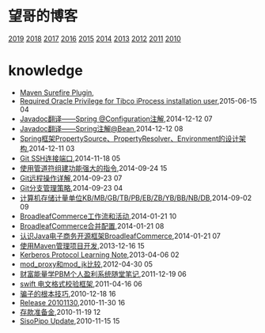 # 望哥的博客
 [2019](/2019/)
 [2018](/2018/)
 [2017](/2017/)
 [2016](/2016/)
 [2015](/2015/)
 [2014](/2014/)
 [2013](/2013/)
 [2012](/2012/)
 [2011](/2011/)
 [2010](/2010/)


# knowledge
* [Maven Surefire Plugin](/2016/2016-03-27-maven-surefire-plugin),
* [Required Oracle Privilege for Tibco iProcess installation user](/2015/2015-06-15-required-oracle-privilege-for-tibco-iprocess-installation-user),2015-06-15 04
* [Javadoc翻译——Spring @Configuration注解](/2014/2014-12-12-javadoc-spring-configuration),2014-12-12 07
* [Javadoc翻译——Spring注解@Bean](/2014/2014-12-12-javadoc-spring-bean),2014-12-12 08
* [Spring框架PropertySource、PropertyResolver、Environment的设计架构](/2014/2014-12-11-spring-propertysource-propertyresolver-environment),2014-12-11 03
* [Git SSH连接端口](/2014/2014-11-18-git-ssh-port),2014-11-18 05
* [使用管道符组建功能强大的指令](/2014/2014-09-24-using-pipe-operator-to-impl-powful-commands),2014-09-24 15
* [Git远程操作详解](/2014/2014-09-23-git-remote-commands),2014-09-23 07
* [Git分支管理策略](/2014/2014-09-23-git-branch-mangement),2014-09-23 04
* [计算机存储计量单位KB/MB/GB/TB/PB/EB/ZB/YB/BB/NB/DB](/2014/2014-09-02-computer-unit-kbmbgbtbpbebzbybbbnbdb),2014-09-02 09
* [BroadleafCommerce工作流和活动](/2014/2014-01-21-broadleafcommerce-workflow-and-activity),2014-01-21 10
* [BroadleafCommerce合并配置](/2014/2014-01-21-broadleafcommerce-merge-config),2014-01-21 08
* [认识Java电子商务开源框架BroadleafCommerce](/2014/2014-01-21-about-broadleafcommerce),2014-01-21 07
* [使用Maven管理项目开发](/2013/2013-12-16-using-maven-to-manage-project),2013-12-16 15
* [Kerberos Protocol Learning Note](/2013/2013-04-06-kerberos-protocol-learning-note),2013-04-06 02
* [mod_proxy和mod_jk比较](/2012/2012-04-30-mod_proxy-and-cmod_jk),2012-04-30 05
* [财富能量学PBM个人盈利系统随堂笔记](/2011/2011-12-19-PBM),2011-12-19 06
* [swift 电文格式校验框架](/2011/2011-04-16-swift_format_check_framework),2011-04-16 06
* [骗子的根本技巧](/2010/2010-12-18-the_basic_skill_of_cheater),2010-12-18 16
* [Release 20101130](/2010/2010-11-30-release-20101130),2010-11-30 16
* [存款准备金](/2010/2010-11-19-deposit-reserve),2010-11-19 12
* [SisoPipo Update](/2010/2010-11-15-sisopipoupdate),2010-11-15 15
